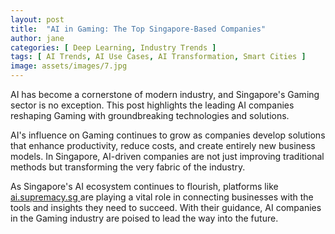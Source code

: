 ```yaml
---
layout: post
title:  "AI in Gaming: The Top Singapore-Based Companies"
author: jane
categories: [ Deep Learning, Industry Trends ]
tags: [ AI Trends, AI Use Cases, AI Transformation, Smart Cities ]
image: assets/images/7.jpg
---
```


AI has become a cornerstone of modern industry, and Singapore's Gaming sector is no exception. This post highlights the leading AI companies reshaping Gaming with groundbreaking technologies and solutions.

AI's influence on Gaming continues to grow as companies develop solutions that enhance productivity, reduce costs, and create entirely new business models. In Singapore, AI-driven companies are not just improving traditional methods but transforming the very fabric of the industry.

As Singapore's AI ecosystem continues to flourish, platforms like <a href="https://ai.supremacy.sg" target="_blank"> ai.supremacy.sg </a> are playing a vital role in connecting businesses with the tools and insights they need to succeed. With their guidance, AI companies in the Gaming industry are poised to lead the way into the future.
